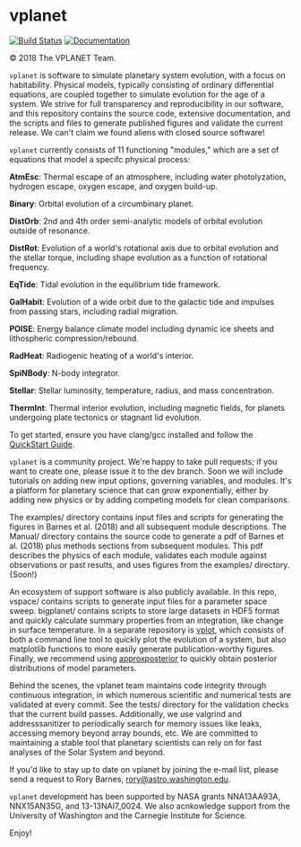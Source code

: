# vplanet
[![Build Status](https://travis-ci.com/VirtualPlanetaryLaboratory/vplanet.svg?token=jABaFLLgJNHTWSqkT7CM&branch=master)](https://travis-ci.com/VirtualPlanetaryLaboratory/vplanet)
[![Documentation](https://img.shields.io/badge/read-the_docs-blue.svg?style=flat)](https://VirtualPlanetaryLaboratory.github.io/vplanet)

© 2018 The VPLANET Team.

`vplanet` is software to simulate planetary system evolution, with a focus on habitability. Physical models, typically consisting of ordinary differential equations, are coupled together to simulate evolution for the age of a system. We strive for full transparency and reproducibility in our software, and this repository contains the source code, extensive documentation, and the scripts and files to generate published figures and validate the current release. We can't claim we found aliens with closed source software!

`vplanet` currently consists of 11 functioning "modules," which are a set of equations
that model a specifc physical process:

**AtmEsc**: Thermal escape of an atmosphere, including water photolyzation, hydrogen
escape, oxygen escape, and oxygen build-up.

**Binary**: Orbital evolution of a circumbinary planet.

**DistOrb**: 2nd and 4th order semi-analytic models of orbital evolution outside
of resonance.

**DistRot**: Evolution of a world's rotational axis due to orbital evolution and
the stellar torque, including shape evolution as a function of rotational frequency.

**EqTide**: Tidal evolution in the equilibrium tide framework.

**GalHabit**: Evolution of a wide orbit due to the galactic tide and impulses from
passing stars, including radial migration.

**POISE**: Energy balance climate model including dynamic ice sheets and lithospheric
compression/rebound.

**RadHeat**: Radiogenic heating of a world's interior.

**SpiNBody**: N-body integrator.

**Stellar**: Stellar luminosity, temperature, radius, and mass concentration.

**ThermInt**: Thermal interior evolution, including magnetic fields, for planets
undergoing plate tectonics or stagnant lid evolution.

To get started, ensure you have clang/gcc installed and follow the [QuickStart Guide](https://virtualplanetarylaboratory.github.io/vplanet/quickstart.html).

`vplanet` is a community project. We're happy to take pull requests; if you want to create one, please issue it to the dev branch. Soon we will include tutorials on adding new input options, governing variables, and modules. It's a platform for planetary science that can grow exponentially, either by adding new physics or by adding competing models for clean comparisons.

The examples/ directory contains input files and scripts for generating the figures in Barnes et al. (2018) and all subsequent module descriptions. The Manual/ directory contains the source code to generate a pdf of Barnes et al. (2018) plus methods sections from subsequent modules. This pdf describes the physics of each module, validates each module against observations or past results, and uses figures from the examples/ directory. {Soon!}

An ecosystem of support software is also publicly available. In this repo, vspace/ contains scripts to generate input files for a parameter space sweep. bigplanet/ contains scripts to store large datasets in HDF5 format and quickly calculate summary properties from an integration, like change in surface temperature. In a separate repository is [vplot](https://github.com/VirtualPlanetaryLaboratory/vplot), which consists of both a command line tool to quickly plot the evolution of a system, but also matplotlib functions to more easily generate publication-worthy figures. Finally, we recommend using [approxposterior](https://github.com/dflemin3/approxposterior) to quickly obtain posterior distributions of model parameters.

Behind the scenes, the vplanet team maintains code integrity through continuous integration, in which numerous scientific and numerical tests are validated at every commit. See the tests/ directory for the validation checks that the current build passes. Additionally, we use valgrind and addresssanitizer to periodically search for memory issues like leaks, accessing memory beyond array bounds, etc. We are committed to maintaining a stable tool that planetary scientists can rely on for fast analyses of the Solar System and beyond.  

If you'd like to stay up to date on vplanet by joining the e-mail list, please send a request to Rory Barnes, rory@astro.washington.edu.

`vplanet` development has been supported by NASA grants NNA13AA93A, NNX15AN35G, and 13-13NAI7_0024. We also acnkowledge support from the University of Washington and the Carnegie Institute for Science.

Enjoy!
